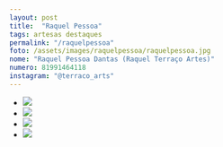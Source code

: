 ```yaml
---
layout: post
title:  "Raquel Pessoa"
tags: artesas destaques
permalink: "/raquelpessoa"
foto: /assets/images/raquelpessoa/raquelpessoa.jpg
nome: "Raquel Pessoa Dantas (Raquel Terraço Artes)"
numero: 81991464118
instagram: "@terraco_arts"
---
```



<div class="mostruario">
      <ul>
        <li><img src="{{ site.url }}/assets/images/raquelpessoa/raquelpessoa1.jpg" /></li>
        <li><img src="{{ site.url }}/assets/images/raquelpessoa/raquelpessoa2.jpg" /></li>       
        <li><img src="{{ site.url }}/assets/images/raquelpessoa/raquelpessoa3.jpg" /></li>
        <li><img src="{{ site.url }}/assets/images/raquelpessoa/raquelpessoa4.jpg" /></li>      
      </ul>
</div>
  
